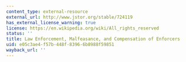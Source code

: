 ```yaml
---
content_type: external-resource
external_url: http://www.jstor.org/stable/724119
has_external_license_warning: true
license: https://en.wikipedia.org/wiki/All_rights_reserved
status: ''
title: Law Enforcement, Malfeasance, and Compensation of Enforcers
uid: e05c3ae4-f57b-448f-8396-6b8988f59851
wayback_url: ''
---
```

